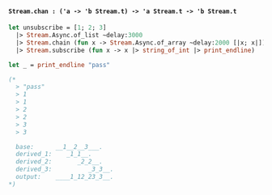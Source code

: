 #### `Stream.chan : ('a -> 'b Stream.t) -> 'a Stream.t -> 'b Stream.t`

```ocaml
let unsubscribe = [1; 2; 3]
  |> Stream.Async.of_list ~delay:3000
  |> Stream.chain (fun x -> Stream.Async.of_array ~delay:2000 [|x; x|])
  |> Stream.subscribe (fun x -> x |> string_of_int |> print_endline)

let _ = print_endline "pass"

(*
  > "pass"
  > 1
  > 1
  > 2
  > 2
  > 3
  > 3

  base:      __1__2__3___.
  derived_1:    _1_1__.
  derived_2:       _2_2__.
  derived_3:          _3_3__.
  output:    ____1_12_23_3__.
*)
```